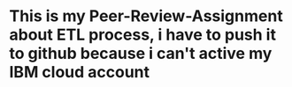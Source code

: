 # This is my Peer-Review-Assignment about ETL process, i have to push it to github because i can't active my IBM cloud account
